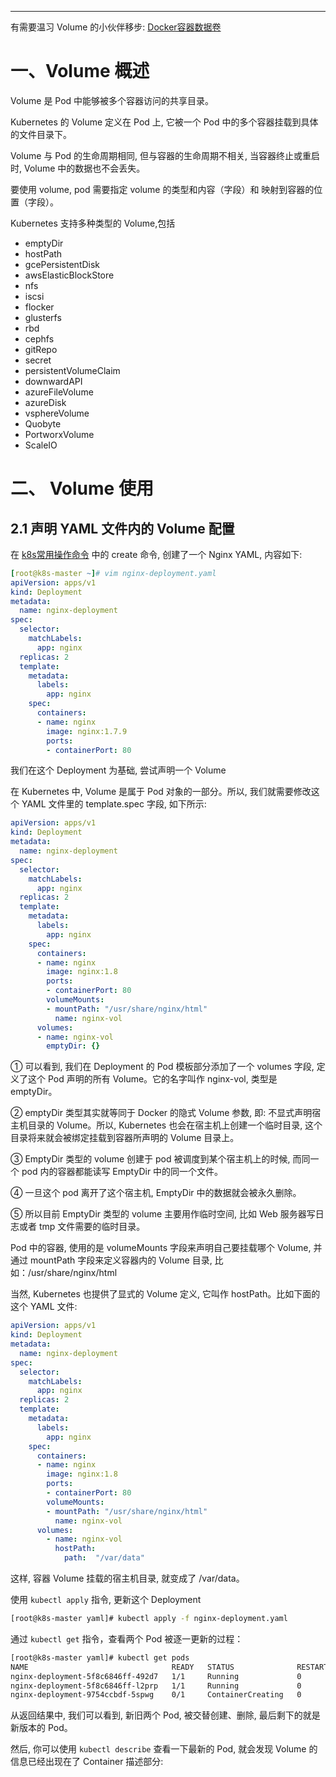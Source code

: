 



---
有需要温习 Volume 的小伙伴移步: [Docker容器数据卷](../docker/Docker容器数据卷.md)


# 一、Volume 概述
Volume 是 Pod 中能够被多个容器访问的共享目录。

Kubernetes 的 Volume 定义在 Pod 上, 它被一个 Pod 中的多个容器挂载到具体的文件目录下。

Volume 与 Pod 的生命周期相同, 但与容器的生命周期不相关, 当容器终止或重启时, Volume 中的数据也不会丢失。

要使用 volume, pod 需要指定 volume 的类型和内容（字段）和 映射到容器的位置（字段）。

Kubernetes 支持多种类型的 Volume,包括
 - emptyDir
 - hostPath
 - gcePersistentDisk
 - awsElasticBlockStore 
 - nfs
 - iscsi
 - flocker
 - glusterfs
 - rbd
 - cephfs
 - gitRepo
 - secret
 - persistentVolumeClaim
 - downwardAPI
 - azureFileVolume
 - azureDisk
 - vsphereVolume
 - Quobyte
 - PortworxVolume
 - ScaleIO
 
 
# 二、 Volume 使用
## 2.1 声明 YAML 文件内的 Volume 配置
在 [k8s常用操作命令](k8s常用操作命令.md) 中的 create 命令, 创建了一个 Nginx YAML, 内容如下:
```yaml
[root@k8s-master ~]# vim nginx-deployment.yaml
apiVersion: apps/v1
kind: Deployment
metadata:
  name: nginx-deployment
spec:
  selector:
    matchLabels:
      app: nginx
  replicas: 2
  template:
    metadata:
      labels:
        app: nginx
    spec:
      containers:
      - name: nginx
        image: nginx:1.7.9
        ports:
        - containerPort: 80
```

我们在这个 Deployment 为基础, 尝试声明一个 Volume

在 Kubernetes 中, Volume 是属于 Pod 对象的一部分。所以, 我们就需要修改这个 YAML 文件里的 template.spec 字段, 如下所示:
```yaml
apiVersion: apps/v1
kind: Deployment
metadata:
  name: nginx-deployment
spec:
  selector:
    matchLabels:
      app: nginx
  replicas: 2
  template:
    metadata:
      labels:
        app: nginx
    spec:
      containers:
      - name: nginx
        image: nginx:1.8
        ports:
        - containerPort: 80
        volumeMounts:
        - mountPath: "/usr/share/nginx/html"
          name: nginx-vol
      volumes:
      - name: nginx-vol
        emptyDir: {}
```

① 可以看到, 我们在 Deployment 的 Pod 模板部分添加了一个 volumes 字段, 定义了这个 Pod 声明的所有 Volume。它的名字叫作 nginx-vol, 类型是 emptyDir。

② emptyDir 类型其实就等同于 Docker 的隐式 Volume 参数, 即: 不显式声明宿主机目录的 Volume。所以, Kubernetes 也会在宿主机上创建一个临时目录, 这个目录将来就会被绑定挂载到容器所声明的 Volume 目录上。

③ EmptyDir 类型的 volume 创建于 pod 被调度到某个宿主机上的时候, 而同一个 pod 内的容器都能读写 EmptyDir 中的同一个文件。

④ 一旦这个 pod 离开了这个宿主机, EmptyDir 中的数据就会被永久删除。

⑤ 所以目前 EmptyDir 类型的 volume 主要用作临时空间, 比如 Web 服务器写日志或者 tmp 文件需要的临时目录。

Pod 中的容器, 使用的是 volumeMounts 字段来声明自己要挂载哪个 Volume, 并通过 mountPath 字段来定义容器内的 Volume 目录, 比如：/usr/share/nginx/html

当然, Kubernetes 也提供了显式的 Volume 定义, 它叫作 hostPath。比如下面的这个 YAML 文件:
```yaml
apiVersion: apps/v1
kind: Deployment
metadata:
  name: nginx-deployment
spec:
  selector:
    matchLabels:
      app: nginx
  replicas: 2
  template:
    metadata:
      labels:
        app: nginx
    spec:
      containers:
      - name: nginx
        image: nginx:1.8
        ports:
        - containerPort: 80
        volumeMounts:
        - mountPath: "/usr/share/nginx/html"
          name: nginx-vol
      volumes:
        - name: nginx-vol
          hostPath: 
            path:  "/var/data"
```
这样, 容器 Volume 挂载的宿主机目录, 就变成了 /var/data。

使用 `kubectl apply` 指令, 更新这个 Deployment
```bash
[root@k8s-master yaml]# kubectl apply -f nginx-deployment.yaml
```

通过 `kubectl get` 指令，查看两个 Pod 被逐一更新的过程：
```bash
[root@k8s-master yaml]# kubectl get pods
NAME                                READY   STATUS              RESTARTS   AGE
nginx-deployment-5f8c6846ff-492d7   1/1     Running             0          44m
nginx-deployment-5f8c6846ff-l2prp   1/1     Running             0          45m
nginx-deployment-9754ccbdf-5spwg    0/1     ContainerCreating   0          19s
```

从返回结果中, 我们可以看到, 新旧两个 Pod, 被交替创建、删除, 最后剩下的就是新版本的 Pod。

然后, 你可以使用 `kubectl describe` 查看一下最新的 Pod, 就会发现 Volume 的信息已经出现在了 Container 描述部分:
```bash

```